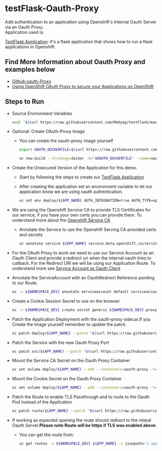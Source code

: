 # testFlask-Oauth-Proxy

Add authentication to an application using Openshift's Internal Oauth Server via an Oauth Proxy.  
Application used is:  

[TestFlask Application](https://github.com/MoOyeg/testFlask): it's a flask application that shows how to run a flask applications in Openshift.

## Find More Information about Oauth Proxy and examples below 
- [Github oauth-Proxy](https://github.com/openshift/oauth-proxy.git)  
- [Using OpenShift OAuth Proxy to secure your Applications on OpenShift](https://linuxera.org/oauth-proxy-secure-applications-openshift/)

## Steps to Run

- Source Environment Variables
   ```bash
   eval "$(curl https://raw.githubusercontent.com/MoOyeg/testFlask/master/sample_env)"
   ```

- Optional: Create OAuth-Proxy Image  

   - You can create the oauth-proxy image yourself

      ```bash
      export OAUTH_DOCKERFILE=$(curl https://raw.githubusercontent.com/MoOyeg/testFlask-Oauth-Proxy/main/Dockerfile)
      ```

      ```bash
      oc new-build --strategy=docker -D="$OAUTH_DOCKERFILE" --name=oauth-proxy -n ${NAMESPACE_DEV}
      ```

- Create the Unsecured Version of the Application for this demo.
   - Start by following the steps to create our [TestFlask Application](https://github.com/MoOyeg/testFlask#steps-to-build-and-run-application)

   - After creating the application set an environment variable to let our application know we are using oauth authentication.
      ```bash
      oc set env deploy/${APP_NAME} AUTH_INTEGRATION=true AUTH_TYPE=openshift_oauth_proxy -n $NAMESPACE_DEV
      ```  

- We are using the Openshift Service CA to provide TLS Certificates for our service, if you have your own certs you can provide them. To understand more about the [Openshift Service CA](https://docs.openshift.com/container-platform/4.6/security/certificates/service-serving-certificate.html)

  - Annotate the Service to use the Openshift Serving CA provided certs and secrets  

      ```bash
      oc annotate service ${APP_NAME} service.beta.openshift.io/serving-cert-secret-name=${APP_NAME}-secret-tls -n ${NAMESPACE_DEV}
      ```

- For the OAuth Proxy to work we need to use our Service Account as an Oauth Client and provide a redirect uri when the internal oauth tries to callback. For the Redirect URI we will be using our Application Route. To understand more see [Service Account as Oauth Client](https://docs.openshift.com/container-platform/4.6/authentication/using-service-accounts-as-oauth-client.html)

- Annotate the ServiceAccount with an OauthRedirect Reference pointing to our Route.  
   ```bash
   oc -n ${NAMESPACE_DEV} annotate serviceaccount default serviceaccounts.openshift.io/oauth-redirectreference.first='{"kind":"OAuthRedirectReference","apiVersion":"v1","reference":{"kind":"Route","name":"testflask"}}'
   ```

- Create a Cookie Session Secret to use on the browser  

  ```bash
  oc -n ${NAMESPACE_DEV} create secret generic ${NAMESPACE_DEV}-proxy --from-literal=session_secret=$(head /dev/urandom | tr -dc A-Za-z0-9 | head -c43)
  ``` 


- Patch the Application Deployment with the oauth-proxy sidecar.If you Create the image yourself remember to update the patch.

   ```bash
   oc patch deploy/${APP_NAME} --patch "$(curl https://raw.githubusercontent.com/MoOyeg/testFlask-Oauth-Proxy/main/patch-deploy.yaml)" -n ${NAMESPACE_DEV}
   ```

- Patch the Service with the new Oauth Proxy Port

   ```bash
   oc patch svc/${APP_NAME} --patch "$(curl https://raw.githubusercontent.com/MoOyeg/testFlask-Oauth-Proxy/main/patch-svc.yaml)" -n ${NAMESPACE_DEV}
   ```

- Mount the Service CA Secret on the Oauth Proxy Container

   ```bash
   oc set volume deploy/${APP_NAME} --add --containers=oauth-proxy -t=secret --secret-name=${APP_NAME}-secret-tls --mount-path=/etc/tls/private -n ${NAMESPACE_DEV}
   ```

- Mount the Cookie Secret on the Oauth Proxy Container
   ```bash
   oc set volume deploy/${APP_NAME} --add --containers=oauth-proxy -t=secret --secret-name=${NAMESPACE_DEV}-proxy --mount-path=/etc/proxy/secrets -n ${NAMESPACE_DEV}
   ```


- Patch the Route to enable TLS Passthrough and to route to the Oauth Pod instead of the Application
   ```bash
   oc patch route/${APP_NAME} --patch "$(curl https://raw.githubusercontent.com/MoOyeg/testFlask-Oauth-Proxy/main/patch-route.yaml)" -n ${NAMESPACE_DEV}
   ```


- If working as expected opening the route should redirect to the interal Oauth Server.**Please note Route will be https if TLS was enabled above**.
   - You can get the route from:  
      ```bash
      oc get routes -n ${NAMESPACE_DEV} ${APP_NAME} -o jsonpath='{.spec.host}'
      ```
